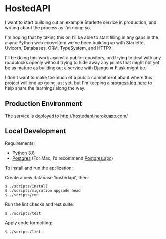 # HostedAPI

I want to start building out an example Starlette service in production,
and writing about the process as I'm doing so.

I'm hoping that by taking this on I'll be able to start filling in any gaps
in the async Python web ecosystem we've been building up with Starlette, Uvicorn,
Databases, ORM, TypeSystem, and HTTPX.

I'll be doing this work against a public repository, and trying to deal with any
roadblocks openly without trying to hide away any points that might not yet be
as mature as building out a service with Django or Flask might be.

I don't want to make too much of a public commitment about where this project
will end up going just yet, but I'm keeping a [progress log here](https://github.com/encode/hostedapi.com/blob/master/PROGRESS.md) to help share the learnings along the way.

## Production Environment

The service is deployed to http://hostedapi.herokuapp.com/

## Local Development

Requirements:

* [Python 3.8](https://www.python.org/downloads/)
* [Postgres](https://www.postgresql.org/download/) (For Mac, I'd recommend [Postgres.app](https://postgresapp.com/))

To install and run the application:

Create a new database 'hostedapi', then:

```shell
$ ./scripts/install
$ ./scripts/migration upgrade head
$ ./scripts/run
```

Run the lint checks and test suite:

```shell
$ ./scripts/test
```

Apply code formatting:

```shell
$ ./scripts/lint
```
